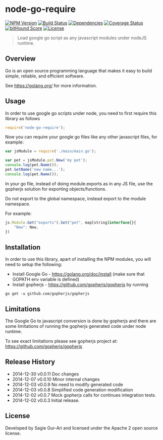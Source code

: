 # node-go-require

[![NPM Version](http://img.shields.io/npm/v/node-go-require.svg?style=flat)](https://www.npmjs.org/package/node-go-require) [![Build Status](https://img.shields.io/travis/sagiegurari/node-go-require.svg?style=flat)](http://travis-ci.org/sagiegurari/node-go-require) [![Dependencies](http://img.shields.io/david/sagiegurari/node-go-require.svg?style=flat)](https://david-dm.org/sagiegurari/node-go-require) [![Coverage Status](https://img.shields.io/coveralls/sagiegurari/node-go-require.svg?style=flat)](https://coveralls.io/r/sagiegurari/node-go-require) [![bitHound Score](https://www.bithound.io/sagiegurari/node-go-require/badges/score.svg)](https://www.bithound.io/sagiegurari/node-go-require) [![License](https://img.shields.io/npm/l/node-go-require.svg?style=flat)](https://github.com/sagiegurari/node-go-require/blob/master/LICENSE)

> Load google go script as any javascript modules under nodeJS runtime.

## Overview
Go is an open source programming language that makes it easy to build simple, reliable, and efficient software.

See https://golang.org/ for more information.

## Usage
In order to use google go scripts under node, you need to first require this library as follows

```js
require('node-go-require');
```

Now you can require your google go files like any other javascript files, for example:

```js
var jsModule = require('./main/main.go');

var pet = jsModule.pet.New('my pet');
console.log(pet.Name());
pet.SetName('new name...');
console.log(pet.Name());
```

In your go file, instead of doing module.exports as in any JS file, use the gopherjs solution for exporting objects/functions.

Do not export to the global namespace, instead export to the module namespace.

For example:

```js
js.Module.Get("exports").Set("pet", map[string]interface{}{
    "New": New,
})
```

## Installation
In order to use this library, apart of installing the NPM modules, you will need to setup the following:

 * Install Google Go - https://golang.org/doc/install (make sure that GOPATH env variable is defined)
 * Install gopherjs - https://github.com/gopherjs/gopherjs by running
```
go get -u github.com/gopherjs/gopherjs
```

## Limitations
The Google Go to javascript conversion is done by gopherjs and there are some limitations of running the gopherjs generated code under node runtime.

To see exact limitations please see gopherjs project at: https://github.com/gopherjs/gopherjs

## Release History

 * 2014-12-30   v0.0.11   Doc changes
 * 2014-12-07   v0.0.10   Minor internal changes
 * 2014-12-03   v0.0.9    No need to modify generated code
 * 2014-12-03   v0.0.8    Simplified code generation modification
 * 2014-12-02   v0.0.7    Mock gopherjs calls for continues integration tests.
 * 2014-12-02   v0.0.3    Initial release.

## License
Developed by Sagie Gur-Ari and licensed under the Apache 2 open source license.
